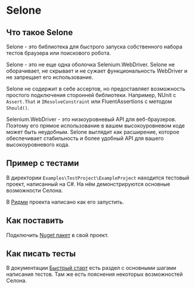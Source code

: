 # Selone
## Что такое Selone
Selone - это библиотека для быстрого запуска собственного набора тестов браузера или поискового робота.

Selone - это не еще одна оболочка Selenium.WebDriver. Selone не оборачивает, не скрывает и не сужает функциональность WebDriver и не запрещает его использование.

Selone не содержит в себе ассертов, но предоставляет возможность простого подключения сторонней библиотеки. Например, NUnit с `Assert.That` и `IResolveConstraint` или FluentAssertions с методом `Should()`.

Selenium.WebDriver - это низкоуровневый API для веб-браузеров. Поэтому его прямое использование в вашем высокоуровневом коде может быть неудобным. Selone выглядит как расширение, которое обеспечивает стабильность и более удобный API для вашего высокоуровневого кода.

## Пример с тестами
В директории `Examples\TestProject\ExampleProject` находится тестовый проект, написанный на C#. На нём демонстрируются основные возможности Селона. 

В [Ридми](Examples\TestProject\readme.md) проекта написано как его запустить.

## Как поставить 
Подключить [Nuget пакет](https://www.nuget.org/packages/Kontur.Selone/0.0.6-alpha) в свой проект.

## Как писать тесты

В документации [Быстрый старт](https://git.skbkontur.ru/slawwan/selone-docs/-/blob/master/QuickStart.md) есть раздел с основными шагами написания тестов. Там же есть пояснения некоторых возможностей Селона.